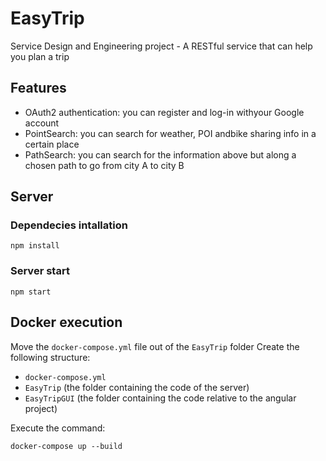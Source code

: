 # EasyTrip
Service Design and Engineering project - A RESTful service that can help you plan a trip

## Features
* OAuth2 authentication: you can register and log-in withyour Google account
* PointSearch: you can search for weather, POI andbike sharing info in a certain place
* PathSearch: you can search for the information above but along a chosen path to go from city A to city B


## Server
### Dependecies intallation
```
npm install
```
### Server start
```
npm start
```

## Docker execution
Move the `docker-compose.yml` file out of the `EasyTrip` folder
Create the following structure:
 - `docker-compose.yml`
 - `EasyTrip` (the folder containing the code of the server)
 - `EasyTripGUI` (the folder containing the code relative to the angular project)

Execute the command:
```
docker-compose up --build
```
